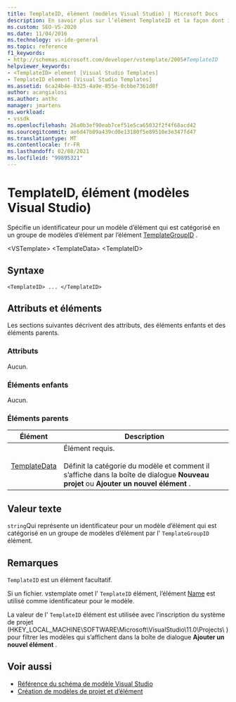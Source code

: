 ```yaml
---
title: TemplateID, élément (modèles Visual Studio) | Microsoft Docs
description: En savoir plus sur l’élément TemplateID et la façon dont il spécifie un identificateur pour un modèle d’élément qui est catégorisé en un groupe de modèles d’élément par l’élément TemplateGroupID.
ms.custom: SEO-VS-2020
ms.date: 11/04/2016
ms.technology: vs-ide-general
ms.topic: reference
f1_keywords:
- http://schemas.microsoft.com/developer/vstemplate/2005#TemplateID
helpviewer_keywords:
- <TemplateID> element [Visual Studio Templates]
- TemplateID element [Visual Studio Templates]
ms.assetid: 6ca24b4e-0325-4a9e-855e-0cbbe7361d8f
author: acangialosi
ms.author: anthc
manager: jmartens
ms.workload:
- vssdk
ms.openlocfilehash: 26a0b3ef90eab7cef51e5ca65032f2f4f68acd42
ms.sourcegitcommit: ae6d47b09a439cd0e13180f5e89510e3e347fd47
ms.translationtype: MT
ms.contentlocale: fr-FR
ms.lasthandoff: 02/08/2021
ms.locfileid: "99895321"
---
```

# <a name="templateid-element-visual-studio-templates"></a>TemplateID, élément (modèles Visual Studio)
Spécifie un identificateur pour un modèle d’élément qui est catégorisé en un groupe de modèles d’élément par l’élément [TemplateGroupID](../extensibility/templategroupid-element-visual-studio-templates.md) .

 \<VSTemplate> \<TemplateData>
 \<TemplateID>

## <a name="syntax"></a>Syntaxe

```
<TemplateID> ... </TemplateID>
```

## <a name="attributes-and-elements"></a>Attributs et éléments
 Les sections suivantes décrivent des attributs, des éléments enfants et des éléments parents.

### <a name="attributes"></a>Attributs
 Aucun.

### <a name="child-elements"></a>Éléments enfants
 Aucun.

### <a name="parent-elements"></a>Éléments parents

|Élément|Description|
|-------------|-----------------|
|[TemplateData](../extensibility/templatedata-element-visual-studio-templates.md)|Élément requis.<br /><br /> Définit la catégorie du modèle et comment il s’affiche dans la boîte de dialogue **Nouveau projet** ou **Ajouter un nouvel élément** .|

## <a name="text-value"></a>Valeur texte
 `string`Qui représente un identificateur pour un modèle d’élément qui est catégorisé en un groupe de modèles d’élément par l' `TemplateGroupID` élément.

## <a name="remarks"></a>Remarques
 `TemplateID` est un élément facultatif.

 Si un fichier. vstemplate omet l' `TemplateID` élément, l’élément [Name](../extensibility/name-element-visual-studio-templates.md) est utilisé comme identificateur pour le modèle.

 La valeur de l' `TemplateID` élément est utilisée avec l’inscription du système de projet (HKEY_LOCAL_MACHINE\SOFTWARE\Microsoft\VisualStudio\11.0\Projects\\ ) pour filtrer les modèles qui s’affichent dans la boîte de dialogue **Ajouter un nouvel élément** .

## <a name="see-also"></a>Voir aussi
- [Référence du schéma de modèle Visual Studio](../extensibility/visual-studio-template-schema-reference.md)
- [Création de modèles de projet et d’élément](../ide/creating-project-and-item-templates.md)
